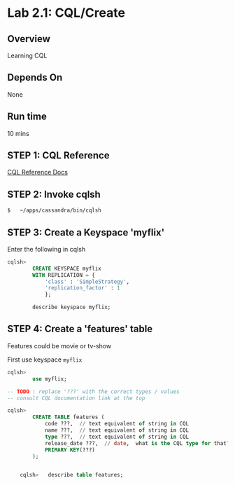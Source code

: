<link rel='stylesheet' href='../assets/css/main.css'/>

# Lab 2.1: CQL/Create

## Overview

Learning CQL

## Depends On 

None

## Run time

10 mins

## STEP 1: CQL Reference

[CQL Reference Docs](https://cassandra.apache.org/doc/latest/cassandra/cql/index.html)

## STEP 2:  Invoke cqlsh

```bash
$   ~/apps/cassandra/bin/cqlsh
```

##  STEP 3: Create a Keyspace 'myflix'

Enter the following in cqlsh

```sql
cqlsh>
        CREATE KEYSPACE myflix
        WITH REPLICATION = {
            'class' : 'SimpleStrategy',
            'replication_factor' : 1
            };

        describe keyspace myflix;
```

## STEP 4:  Create a 'features' table

Features could be movie or tv-show

First use keyspace `myflix`

```sql
cqlsh>
        use myflix;

-- TODO : replace '???' with the correct types / values
-- consult CQL documentation link at the top

cqlsh>
        CREATE TABLE features (
            code ???,  // text equivalent of string in CQL
            name ???,  // text equivalent of string in CQL
            type ???,  // text equivalent of string in CQL
            release_date ???,  // date,  what is the CQL type for that?
            PRIMARY KEY(???)
        );


    cqlsh>   describe table features;
```


